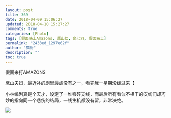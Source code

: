 ```yaml
---
layout: post
title: 369
date: 2018-04-09 15:06:27
updated: 2018-04-10 15:27:27
comments: true
categories: [Photo]
tags: [假面骑士Amazons, 鹰山仁, 泉七羽, 假面骑士]
permalink: "2433ed_1297e62f"
author: "猫厨"
description: ""
toc: true
---
```


<p>假面来打AMAZONS</p> 
<p>鹰山夫妇，最近补的剧里最虐没有之一，看完我一星期没缓过来【</p> 
<p>小林编剧真是个天才，设定了一堆零碎支线，而最后所有看似不相干的支线们却巧妙的指向同一个悲伤的结局，一线生机都没有留，非常决绝。</p>

![](/img/img_cVZNdzJtQk9JV2VYNDRObStwS0d0SFcvSlpsMWZUQThMbE8ycEpHUCs3N1ZFbXJDaXZSTExnPT0.jpg)